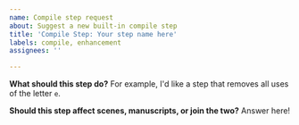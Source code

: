 ```yaml
---
name: Compile step request
about: Suggest a new built-in compile step
title: 'Compile Step: Your step name here'
labels: compile, enhancement
assignees: ''

---
```


**What should this step do?**
For example, I'd like a step that removes all uses of the letter `e`.

**Should this step affect scenes, manuscripts, or join the two?**
Answer here!
